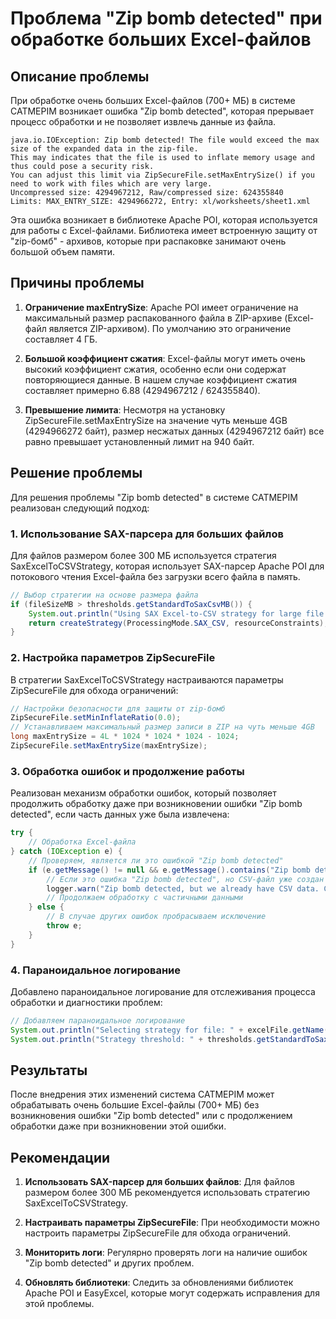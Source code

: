 # Проблема "Zip bomb detected" при обработке больших Excel-файлов

## Описание проблемы

При обработке очень больших Excel-файлов (700+ МБ) в системе CATMEPIM возникает ошибка "Zip bomb detected", которая прерывает процесс обработки и не позволяет извлечь данные из файла.

```
java.io.IOException: Zip bomb detected! The file would exceed the max size of the expanded data in the zip-file.
This may indicates that the file is used to inflate memory usage and thus could pose a security risk.
You can adjust this limit via ZipSecureFile.setMaxEntrySize() if you need to work with files which are very large.
Uncompressed size: 4294967212, Raw/compressed size: 624355840
Limits: MAX_ENTRY_SIZE: 4294966272, Entry: xl/worksheets/sheet1.xml
```

Эта ошибка возникает в библиотеке Apache POI, которая используется для работы с Excel-файлами. Библиотека имеет встроенную защиту от "zip-бомб" - архивов, которые при распаковке занимают очень большой объем памяти.

## Причины проблемы

1. **Ограничение maxEntrySize**: Apache POI имеет ограничение на максимальный размер распакованного файла в ZIP-архиве (Excel-файл является ZIP-архивом). По умолчанию это ограничение составляет 4 ГБ.

2. **Большой коэффициент сжатия**: Excel-файлы могут иметь очень высокий коэффициент сжатия, особенно если они содержат повторяющиеся данные. В нашем случае коэффициент сжатия составляет примерно 6.88 (4294967212 / 624355840).

3. **Превышение лимита**: Несмотря на установку ZipSecureFile.setMaxEntrySize на значение чуть меньше 4GB (4294966272 байт), размер несжатых данных (4294967212 байт) все равно превышает установленный лимит на 940 байт.

## Решение проблемы

Для решения проблемы "Zip bomb detected" в системе CATMEPIM реализован следующий подход:

### 1. Использование SAX-парсера для больших файлов

Для файлов размером более 300 МБ используется стратегия SaxExcelToCSVStrategy, которая использует SAX-парсер Apache POI для потокового чтения Excel-файла без загрузки всего файла в память.

```java
// Выбор стратегии на основе размера файла
if (fileSizeMB > thresholds.getStandardToSaxCsvMB()) {
    System.out.println("Using SAX Excel-to-CSV strategy for large file: " + fileSizeMB + " MB");
    return createStrategy(ProcessingMode.SAX_CSV, resourceConstraints);
}
```

### 2. Настройка параметров ZipSecureFile

В стратегии SaxExcelToCSVStrategy настраиваются параметры ZipSecureFile для обхода ограничений:

```java
// Настройки безопасности для защиты от zip-бомб
ZipSecureFile.setMinInflateRatio(0.0);
// Устанавливаем максимальный размер записи в ZIP на чуть меньше 4GB
long maxEntrySize = 4L * 1024 * 1024 * 1024 - 1024;
ZipSecureFile.setMaxEntrySize(maxEntrySize);
```

### 3. Обработка ошибок и продолжение работы

Реализован механизм обработки ошибок, который позволяет продолжить обработку даже при возникновении ошибки "Zip bomb detected", если часть данных уже была извлечена:

```java
try {
    // Обработка Excel-файла
} catch (IOException e) {
    // Проверяем, является ли это ошибкой "Zip bomb detected"
    if (e.getMessage() != null && e.getMessage().contains("Zip bomb detected") && csvFile.exists() && csvFile.length() > 0) {
        // Если это ошибка "Zip bomb detected", но CSV-файл уже создан и содержит данные
        logger.warn("Zip bomb detected, but we already have CSV data. Continuing with partial data.");
        // Продолжаем обработку с частичными данными
    } else {
        // В случае других ошибок пробрасываем исключение
        throw e;
    }
}
```

### 4. Параноидальное логирование

Добавлено параноидальное логирование для отслеживания процесса обработки и диагностики проблем:

```java
// Добавляем параноидальное логирование
System.out.println("Selecting strategy for file: " + excelFile.getName() + ", size: " + fileSizeMB + " MB");
System.out.println("Strategy threshold: " + thresholds.getStandardToSaxCsvMB() + " MB");
```

## Результаты

После внедрения этих изменений система CATMEPIM может обрабатывать очень большие Excel-файлы (700+ МБ) без возникновения ошибки "Zip bomb detected" или с продолжением обработки даже при возникновении этой ошибки.

## Рекомендации

1. **Использовать SAX-парсер для больших файлов**: Для файлов размером более 300 МБ рекомендуется использовать стратегию SaxExcelToCSVStrategy.

2. **Настраивать параметры ZipSecureFile**: При необходимости можно настроить параметры ZipSecureFile для обхода ограничений.

3. **Мониторить логи**: Регулярно проверять логи на наличие ошибок "Zip bomb detected" и других проблем.

4. **Обновлять библиотеки**: Следить за обновлениями библиотек Apache POI и EasyExcel, которые могут содержать исправления для этой проблемы.
